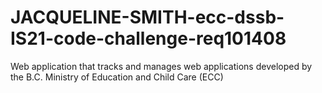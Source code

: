 # JACQUELINE-SMITH-ecc-dssb-IS21-code-challenge-req101408
Web application that tracks and manages web applications developed by the B.C. Ministry of Education and Child Care (ECC)
